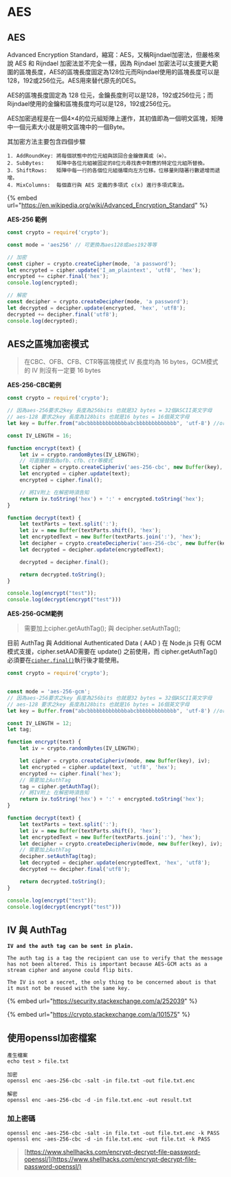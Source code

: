 # AES

## AES

Advanced Encryption Standard，縮寫：AES，又稱Rijndael加密法，但嚴格來說 AES 和 Rijndael 加密法並不完全一樣，因為 Rijndael 加密法可以支援更大範圍的區塊長度，AES的區塊長度固定為128位元而Rijndael使用的區塊長度可以是128，192或256位元。AES用來替代原先的DES。

AES的區塊長度固定為 128 位元，金鑰長度則可以是128，192或256位元；而Rijndael使用的金鑰和區塊長度均可以是128，192或256位元。

AES加密過程是在一個4×4的位元組矩陣上運作，其初值即為一個明文區塊，矩陣中一個元素大小就是明文區塊中的一個Byte。

其加密方法主要包含四個步驟

```
1. AddRoundKey: 將每個狀態中的位元組與該回合金鑰做異或（⊕）。
2. SubBytes:    矩陣中各位元組被固定的8位元尋找表中對應的特定位元組所替換。
3. ShiftRows:   矩陣中每一行的各個位元組循環向左方位移。位移量則隨著行數遞增而遞增。
4. MixColumns:  每個直行與 AES 定義的多項式 c(x) 進行多項式乘法。
```

{% embed url="https://en.wikipedia.org/wiki/Advanced_Encryption_Standard" %}

**AES-256 範例**

```js
const crypto = require('crypto');

const mode = 'aes256' // 可更換為aes128或aes192等等

// 加密
const cipher = crypto.createCipher(mode, 'a password');
let encrypted = cipher.update('I_am_plaintext', 'utf8', 'hex');
encrypted += cipher.final('hex');
console.log(encrypted);

// 解密
const decipher = crypto.createDecipher(mode, 'a password');
let decrypted = decipher.update(encrypted, 'hex', 'utf8');
decrypted += decipher.final('utf8');
console.log(decrypted);
```

## AES之區塊加密模式

> 在CBC、OFB、CFB、CTR等區塊模式 IV 長度均為 16 bytes，GCM模式的 IV 則沒有一定要 16 bytes

**AES-256-CBC範例**

```js
const crypto = require('crypto');

// 因為aes-256要求之key 長度為256bits 也就是32 bytes = 32個ASCII英文字母
// aes-128 要求之key 長度為128bits 也就是16 bytes = 16個英文字母
let key = Buffer.from("abcbbbbbbbbbbbbbabcbbbbbbbbbbbbb", 'utf-8') //or crypto.randomBytes(32);

const IV_LENGTH = 16; 

function encrypt(text) {
    let iv = crypto.randomBytes(IV_LENGTH);
    // 可直接替換為ofb、cfb、ctr等模式
    let cipher = crypto.createCipheriv('aes-256-cbc', new Buffer(key), iv);
    let encrypted = cipher.update(text);
    encrypted = cipher.final();

    // 將IV附上 在解密時須告知
    return iv.toString('hex') + ':' + encrypted.toString('hex');
}

function decrypt(text) {
    let textParts = text.split(':');
    let iv = new Buffer(textParts.shift(), 'hex');
    let encryptedText = new Buffer(textParts.join(':'), 'hex');
    let decipher = crypto.createDecipheriv('aes-256-cbc', new Buffer(key), iv);
    let decrypted = decipher.update(encryptedText);

    decrypted = decipher.final();

    return decrypted.toString();
}

console.log(encrypt("test"));
console.log(decrypt(encrypt("test")))
```

**AES-256-GCM範例**

> 需要加上cipher.getAuthTag(); 與 decipher.setAuthTag();

目前 AuthTag 與 Additional Authenticated Data ( AAD ) 在 Node.js 只有 GCM 模式支援，cipher.setAAD需要在 update() 之前使用，而 cipher.getAuthTag() 必須要在[`cipher.final()`](https://nodejs.org/api/crypto.html#crypto\_cipher\_final\_outputencoding)執行後才能使用。

```js
const crypto = require('crypto');


const mode = 'aes-256-gcm';
// 因為aes-256要求之key 長度為256bits 也就是32 bytes = 32個ASCII英文字母
// aes-128 要求之key 長度為128bits 也就是16 bytes = 16個英文字母
let key = Buffer.from("abcbbbbbbbbbbbbbabcbbbbbbbbbbbbb", 'utf-8') //or crypto.randomBytes(32);

const IV_LENGTH = 12;
let tag;

function encrypt(text) {
    let iv = crypto.randomBytes(IV_LENGTH);

    let cipher = crypto.createCipheriv(mode, new Buffer(key), iv);
    let encrypted = cipher.update(text, 'utf8', 'hex');
    encrypted += cipher.final('hex');
    // 需要加上AuthTag
    tag = cipher.getAuthTag();
    // 將IV附上 在解密時須告知
    return iv.toString('hex') + ':' + encrypted.toString('hex');
}

function decrypt(text) {
    let textParts = text.split(':');
    let iv = new Buffer(textParts.shift(), 'hex');
    let encryptedText = new Buffer(textParts.join(':'), 'hex');
    let decipher = crypto.createDecipheriv(mode, new Buffer(key), iv);
    // 需要加上AuthTag
    decipher.setAuthTag(tag);
    let decrypted = decipher.update(encryptedText, 'hex', 'utf8');
    decrypted += decipher.final('utf8');

    return decrypted.toString();
}

console.log(encrypt("test"));
console.log(decrypt(encrypt("test")))
```

## IV 與 AuthTag

<pre><code><strong>IV and the auth tag can be sent in plain.
</strong>
The auth tag is a tag the recipient can use to verify that the message has not been altered. This is important because AES-GCM acts as a stream cipher and anyone could flip bits.

The IV is not a secret, the only thing to be concerned about is that it must not be reused with the same key.
</code></pre>

{% embed url="https://security.stackexchange.com/a/252039" %}

{% embed url="https://crypto.stackexchange.com/a/101575" %}

## 使用openssl加密檔案

```
產生檔案
echo test > file.txt

加密
openssl enc -aes-256-cbc -salt -in file.txt -out file.txt.enc

解密
openssl enc -aes-256-cbc -d -in file.txt.enc -out result.txt
```

### 加上密碼

```
openssl enc -aes-256-cbc -salt -in file.txt -out file.txt.enc -k PASS
openssl enc -aes-256-cbc -d -in file.txt.enc -out file.txt -k PASS
```

> [https://www.shellhacks.com/encrypt-decrypt-file-password-openssl/](https://www.shellhacks.com/encrypt-decrypt-file-password-openssl/)
